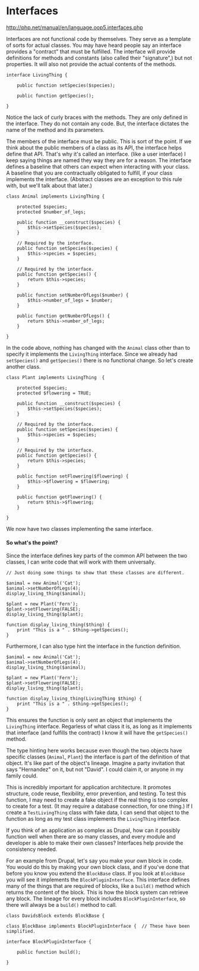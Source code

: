 # Interfaces

http://php.net/manual/en/language.oop5.interfaces.php

Interfaces are not functional code by themselves. They serve as a template of sorts for actual classes. You may have 
heard people say an interface provides a "contract" that must be fulfilled. The interface will provide definitions for 
methods and constants (also called their "signature",) but not properties. It will also not provide the actual contents 
of the methods.

```$xslt
interface LivingThing {
 
    public function setSpecies($species);
    
    public function getSpecies();
    
}
```

Notice the lack of curly braces with the methods. They are only defined in the interface. They do not contain any code. 
But, the interface dictates the name of the method and its parameters.

The members of the interface must be public. This is sort of the point. If we think about the public members of a class 
as its API, the interface helps define that API. That's why it's called an interface. (like a user interface) I keep 
saying things are named they way they are for a reason. The interface defines a baseline that others can expect when 
interacting with your class. A baseline that you are contractually obligated to fulfill, if your class implements the 
interface. (Abstract classes are an exception to this rule with, but we'll talk about that later.)

```$xslt
class Animal implements LivingThing {
 
    protected $species;
    protected $number_of_legs;
 
    public function __construct($species) {
        $this->setSpecies($species);
    }
 
    // Required by the interface.
    public function setSpecies($species) {
        $this->species = $species;
    }
 
    // Required by the interface.
    public function getSpecies() {
        return $this->species;
    }
 
    public function setNumberOfLegs($number) {
        $this->number_of_legs = $number;
    }
 
    public function getNumberOfLegs() {
        return $this->number_of_legs;
    }
 
}
```

In the code above, nothing has changed with the `Animal` class other than to specify it implements the `LivingThing` 
interface. Since we already had `setSpecies()` and `getSpecies()` there is no functional change. So let's create another 
class.

```$xslt
class Plant implements LivingThing  {
 
    protected $species;
    protected $flowering = TRUE;
 
    public function __construct($species) {
        $this->setSpecies($species);
    }
 
    // Required by the interface.
    public function setSpecies($species) {
        $this->species = $species;
    }
 
    // Required by the interface.
    public function getSpecies() {
        return $this->species;
    }
 
    public function setFlowering($flowering) {
        $this->$flowering = $flowering;
    }
    
    public function getFlowering() {
        return $this->$flowering;
    }

}
```

We now have two classes implementing the same interface.

#### So what's the point?

Since the interface defines key parts of the common API between the two classes, I can write code that will work with 
them universally.

```$xslt
// Just doing some things to show that these classes are different.
 
$animal = new Animal('Cat');
$animal->setNumberOfLegs(4);
display_living_thing($animal);
 
$plant = new Plant('Fern');
$plant->setFlowering(FALSE);
display_living_thing($plant);
 
function display_living_thing($thing) {
    print "This is a " . $thing->getSpecies();
}
```

Furthermore, I can also type hint the interface in the function definition.

```$xslt
$animal = new Animal('Cat');
$animal->setNumberOfLegs(4);
display_living_thing($animal);
 
$plant = new Plant('Fern');
$plant->setFlowering(FALSE);
display_living_thing($plant);
 
function display_living_thing(LivingThing $thing) {
    print "This is a " . $thing->getSpecies();
}
```

This ensures the function is only sent an object that implements the `LivingThing` interface. Regarless of what class it 
is, as long as it implements that interface (and fulfills the contract) I know it will have the `getSpecies()` method.

The type hinting here works because even though the two objects have specific classes (`Animal`, `Plant`) the interface 
is part of the definition of that object. It's like part of the object's lineage. Imagine a party invitation that says 
"Hernandez" on it, but not "David". I could claim it, or anyone in my family could.

This is incredibly important for application architecture. It promotes structure, code reuse, flexibility, error 
prevention, and testing. To test this function, I may need to create a fake object if the real thing is too complex to 
create for a test. (It may require a database connection, for one thing.) If I create a `TestLivingThing` class with 
fake data, I can send that object to the function as long as my test class implements the `LivingThing` interface.

If you think of an application as complex as Drupal, how can it possibly function well when there are so many classes, 
and every module and developer is able to make their own classes? Interfaces help provide the consistency needed.

For an example from Drupal, let's say you make your own block in code. You would do this by making your own block class, 
and if you've done that before you know you extend the `BlockBase` class. If you look at `BlockBase` you will see it 
implements the `BlockPluginInterface`. This interface defines many of the things that are required of blocks, like a 
`build()` method which returns the content of the block. This is how the block system can retrieve any block. The 
lineage for every block includes `BlockPluginInterface`, so there will always be a `build()` method to call.

```$xslt
class DavidsBlock extends BlockBase {
  
class BlockBase implements BlockPluginInterface {  // These have been simplified.
 
interface BlockPluginInterface {
 
    public function build();
    
}
```